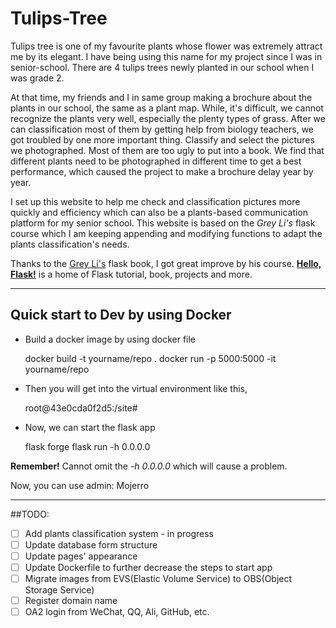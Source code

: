 # Tulips-Tree 
Tulips tree is one of my favourite plants whose flower was extremely 
attract me by its elegant. I have being using this name for my project
since I was in senior-school. There are 4 tulips trees newly planted in
our school when I was grade 2. 

At that time, my friends and I in same group making a brochure about 
the plants in our school, the same as a plant map. While, it's difficult,
we cannot recognize the plants very well, especially the plenty types of 
grass. After we can classification most of them by getting help from biology
teachers, we got troubled by one more important thing. Classify and select 
the pictures we photographed. Most of them are too ugly to put into a book.
We find that different plants need to be photographed in different time to
get a best performance, which caused the project to make a brochure delay 
year by year. 

I set up this website to help me check and classification pictures more 
quickly and efficiency which can also be a plants-based communication 
platform for my senior school. This website is based on the *Grey Li's*
flask course which I am keeping appending and modifying functions to adapt
the plants classification's needs.

Thanks to the [Grey Li's](https://github.com/greyli) flask book, I got great improve by his course.
**[Hello, Flask!](http://helloflask.com/en/)** is a home of Flask tutorial, book, projects and more.


---
## Quick start to Dev by using Docker

- Build a docker image by using docker file


	docker build -t yourname/repo .
	docker run -p 5000:5000 -it yourname/repo

- Then you will get into the virtual environment like this,


	root@43e0cda0f2d5:/site#
	
- Now, we can start the flask app


	flask forge
	flask run -h 0.0.0.0
	
**Remember!** Cannot omit the *-h 0.0.0.0* which will cause a problem.

Now, you can use admin: Mojerro

---
##TODO:
- [ ] Add plants classification system - in progress
- [ ] Update database form structure
- [ ] Update pages' appearance
- [ ] Update Dockerfile to further decrease the steps to start app
- [ ] Migrate images from EVS(Elastic Volume Service) to OBS(Object Storage Service)
- [ ] Register domain name
- [ ] OA2 login from WeChat, QQ, Ali, GitHub, etc.
